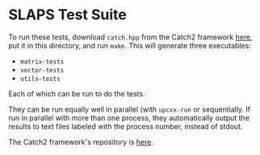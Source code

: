 SLAPS Test Suite
====

To run these tests, download `catch.hpp` from the Catch2 framework [here](https://github.com/catchorg/Catch2/releases/download/v2.2.2/catch.hpp), put it in this directory, and run `make`. This will generate three executables:

 - `matrix-tests`
 - `vector-tests`
 - `utils-tests`

Each of which can be run to do the tests.

They can be run equally well in parallel (with `upcxx-run` or sequentially. If run in parallel with more than one process, they automatically output the results to text files labeled with the process number, instead of stdout.

The Catch2 framework's repository is [here](https://github.com/catchorg/Catch2).
